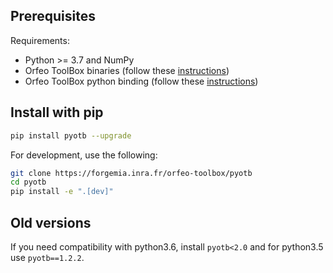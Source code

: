 ## Prerequisites

Requirements:

- Python >= 3.7 and NumPy
- Orfeo ToolBox binaries (follow these
 [instructions](https://www.orfeo-toolbox.org/CookBook/Installation.html))
- Orfeo ToolBox python binding (follow these
 [instructions](https://www.orfeo-toolbox.org/CookBook/Installation.html#python-bindings))

## Install with pip

```bash
pip install pyotb --upgrade
```

For development, use the following:

```bash
git clone https://forgemia.inra.fr/orfeo-toolbox/pyotb
cd pyotb
pip install -e ".[dev]"
```

## Old versions

If you need compatibility with python3.6, install  `pyotb<2.0` and for
 python3.5 use `pyotb==1.2.2`.  
